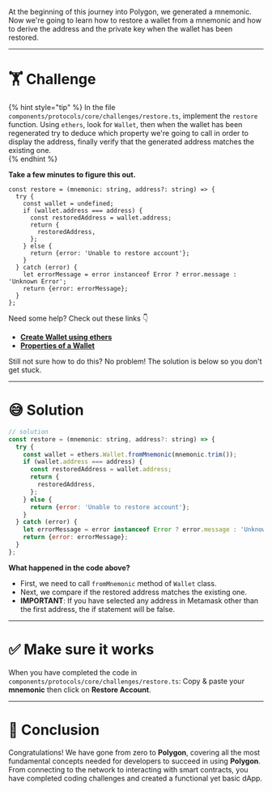 At the beginning of this journey into Polygon, we generated a mnemonic. Now we're going to learn how to restore a wallet from a mnemonic and how to derive the address and the private key when the wallet has been restored.

---

# 🏋️ Challenge

{% hint style="tip" %}
In the file `components/protocols/core/challenges/restore.ts`, implement the `restore` function. Using `ethers`, look for `Wallet`, then when the wallet has been regenerated try to deduce which property we're going to call in order to display the address, finally verify that the generated address matches the existing one.  
{% endhint %}

**Take a few minutes to figure this out.**

```tsx
const restore = (mnemonic: string, address?: string) => {
  try {
    const wallet = undefined;
    if (wallet.address === address) {
      const restoredAddress = wallet.address;
      return {
        restoredAddress,
      };
    } else {
      return {error: 'Unable to restore account'};
    }
  } catch (error) {
    let errorMessage = error instanceof Error ? error.message : 'Unknown Error';
    return {error: errorMessage};
  }
};
```

Need some help? Check out these links 👇

- [**Create Wallet using ethers**](https://docs.ethers.io/v5/api/signer/#Wallet)
- [**Properties of a Wallet**](https://docs.ethers.io/v5/api/signer/#Wallet--properties)

Still not sure how to do this? No problem! The solution is below so you don't get stuck.

---

# 😅 Solution

```javascript
// solution
const restore = (mnemonic: string, address?: string) => {
  try {
    const wallet = ethers.Wallet.fromMnemonic(mnemonic.trim());
    if (wallet.address === address) {
      const restoredAddress = wallet.address;
      return {
        restoredAddress,
      };
    } else {
      return {error: 'Unable to restore account'};
    }
  } catch (error) {
    let errorMessage = error instanceof Error ? error.message : 'Unknown Error';
    return {error: errorMessage};
  }
};
```

**What happened in the code above?**

- First, we need to call `fromMnemonic` method of `Wallet` class.
- Next, we compare if the restored address matches the existing one.
- **IMPORTANT**: If you have selected any address in Metamask other than the first address, the if statement will be false.

---

# ✅ Make sure it works

When you have completed the code in `components/protocols/core/challenges/restore.ts`: Copy & paste your **mnemonic** then click on **Restore Account**.

---

# 🏁 Conclusion

Congratulations! We have gone from zero to **Polygon**, covering all the most fundamental concepts needed for developers to succeed in using **Polygon**. From connecting to the network to interacting with smart contracts, you have completed coding challenges and created a functional yet basic dApp.
